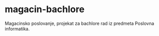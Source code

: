 magacin-bachlore
================

Magacinsko poslovanje, projekat za bachlore rad iz predmeta Poslovna informatika.
